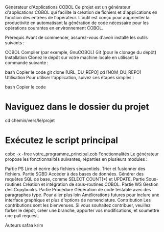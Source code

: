 Générateur d'Applications COBOL
Ce projet est un générateur d'applications COBOL qui facilite la création de fichiers et d'applications en fonction des entrées de l'opérateur. L'outil est conçu pour augmenter la productivité en automatisant la génération de code nécessaire pour les opérations courantes en environnement COBOL.

Prérequis
Avant de commencer, assurez-vous d'avoir installé les outils suivants :

COBOL Compiler (par exemple, GnuCOBOL)
Git (pour le clonage du dépôt)
Installation
Clonez le dépôt sur votre machine locale en utilisant la commande suivante :

bash
Copier le code
git clone [URL_DU_REPO]
cd [NOM_DU_REPO]
Utilisation
Pour utiliser l'application, suivez ces étapes simples :

bash
Copier le code
# Naviguez dans le dossier du projet
cd chemin/vers/le/projet

# Exécutez le script principal
cobc -x -free votre_programme_principal.cob
Fonctionnalités
Le générateur propose les fonctionnalités suivantes, réparties en plusieurs modules :

Partie PS
Lire et écrire des fichiers séquentiels.
Trier et fusionner des fichiers.
Partie SGBD
Accéder à des bases de données.
Générer des requêtes SQL de base, comme SELECT COUNT(*) et UPDATE.
Partie Sous-routines
Création et intégration de sous-routines COBOL.
Partie WS
Gestion des Copybooks.
Partie Procédure
Génération de code testable avec des paragraphes type.
Pour aller plus loin
Améliorations futures pour inclure une interface graphique et plus d'options de nomenclature.
Contribution
Les contributions sont les bienvenues. Si vous souhaitez contribuer, veuillez forker le dépôt, créer une branche, apporter vos modifications, et soumettre une pull request.

Auteurs
safaa krim 
